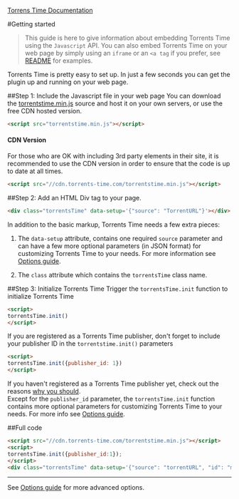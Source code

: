 [Torrens Time Documentation](./index.md)

#Getting started
>This guide is here to give information about embedding Torrents Time using the `Javascript` API. You can also embed Torrents Time on your web page by simply using an `iframe` or an `<a tag` if you prefer, see [README](./../README.md) for examples.
  
Torrents Time is pretty easy to set up. In just a few seconds you can get the plugin up and running on your web page.
  
##Step 1: Include the Javascript file in your web page
You can download the [torrentstime.min.js](./../torrentstime.min.js) source and host it on your own servers, or use the free CDN hosted version.
```html
<script src="torrentstime.min.js"></script>
```
#### CDN Version
For those who are OK with including 3rd party elements in their site, it is recommended to use the CDN version in order to ensure that the code is up to date at all times.
```html
<script src="//cdn.torrents-time.com/torrentstime.min.js"></script>
```  
  
##Step 2: Add an HTML Div tag to your page.
```html
<div class="torrentsTime" data-setup='{"source": "TorrentURL"}'></div>
```
In addition to the basic markup, Torrents Time needs a few extra pieces:  
  1. The `data-setup` attribute, contains one required `source` parameter and can have a few more optional parameters (in JSON format) for customizing Torrents Time to your needs. For more information see [Options guide](./options.md).
  
  2. The `class` attribute which contains the `torrentsTime` class name.

##Step 3: Initialize Torrents Time
Trigger the `torrentsTime.init` function to initialize Torrents Time
```html
<script>
torrentsTime.init()
</script>
```
If you are registered as a Torrents Time publisher, don't forget to include your publisher ID in the `torrentstime.init()` parameters
```html
<script>
torrentsTime.init({publisher_id: 1})
</script>
```
If you haven't registered as a Torrents Time publisher yet, check out the reasons [why you should](http://publishers.torrents-time.com).  
Except for the `publisher_id` parameter, the `torrentsTime.init` function contains more optional parameters for customizing Torrents Time to your needs.
For more info see [Options guide](./options.md).

##Full code
```html
<script src="//cdn.torrents-time.com/torrentstime.min.js"></script>
<script>
torrentsTime.init({publisher_id:1});
</script>
<div class="torrentsTime" data-setup='{"source": "torrentURL", "id": "myPlayer"}'></div>
```
****
See [Options guide](./options.md) for more advanced options.
